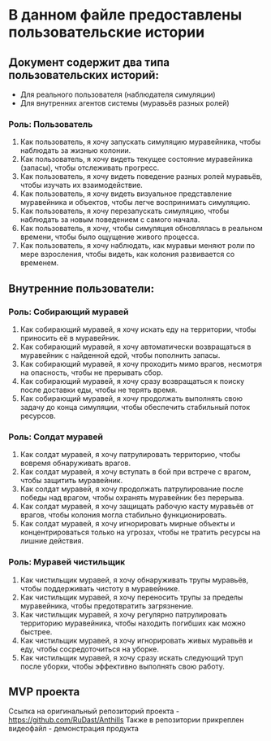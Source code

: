 
# В данном файле предоставлены пользовательские истории
## Документ содержит два типа пользовательских историй:

 - Для реального пользователя (наблюдателя симуляции)
 - Для внутренних агентов системы (муравьёв разных ролей)

### Роль: Пользователь
1. Как пользователь, я хочу запускать симуляцию муравейника, чтобы наблюдать за жизнью колонии.
2. Как пользователь, я хочу видеть текущее состояние муравейника (запасы), чтобы отслеживать прогресс.
3. Как пользователь, я хочу видеть поведение разных ролей муравьёв, чтобы изучать их взаимодействие.
4. Как пользователь, я хочу видеть визуальное представление муравейника и объектов, чтобы легче воспринимать симуляцию.
5. Как пользователь, я хочу перезапускать симуляцию, чтобы наблюдать за новым поведением с самого начала.
6. Как пользователь, я хочу, чтобы симуляция обновлялась в реальном времени, чтобы было ощущение живого процесса.
7. Как пользователь, я хочу наблюдать, как муравьи меняют роли по мере взросления, чтобы видеть, как колония развивается со временем.

## Внутренние пользователи:

### Роль: Собирающий муравей
1. Как собирающий муравей, я хочу искать еду на территории, чтобы приносить её в муравейник.
2. Как собирающий муравей, я хочу автоматически возвращаться в муравейник с найденной едой, чтобы пополнить запасы.
3. Как собирающий муравей, я хочу проходить мимо врагов, несмотря на опасность, чтобы не прерывать сбор.
4. Как собирающий муравей, я хочу сразу возвращаться к поиску после доставки еды, чтобы не терять время.
5. Как собирающий муравей, я хочу продолжать выполнять свою задачу до конца симуляции, чтобы обеспечить стабильный поток ресурсов.

### Роль: Солдат муравей
1. Как солдат муравей, я хочу патрулировать территорию, чтобы вовремя обнаруживать врагов.
2. Как солдат муравей, я хочу вступать в бой при встрече с врагом, чтобы защитить муравейник.
3. Как солдат муравей, я хочу продолжать патрулирование после победы над врагом, чтобы охранять муравейник без перерыва.
4. Как солдат муравей, я хочу защищать рабочую касту муравьёв от врагов, чтобы колония могла стабильно функционировать.
5. Как солдат муравей, я хочу игнорировать мирные объекты и концентрироваться только на угрозах, чтобы не тратить ресурсы на лишние действия.

### Роль: Муравей чистильщик
1. Как чистильщик муравей, я хочу обнаруживать трупы муравьёв, чтобы поддерживать чистоту в муравейнике.
2. Как чистильщик муравей, я хочу переносить трупы за пределы муравейника, чтобы предотвратить загрязнение.
3. Как чистильщик муравей, я хочу регулярно патрулировать территорию муравейника, чтобы находить погибших как можно быстрее.
4. Как чистильщик муравей, я хочу игнорировать живых муравьёв и еду, чтобы сосредоточиться на уборке.
5. Как чистильщик муравей, я хочу сразу искать следующий труп после уборки, чтобы эффективно выполнять свою работу.

## MVP проекта
Ссылка на оригинальный репозиторий проекта - https://github.com/RuDast/Anthills
Также в репозитории прикреплен видеофайл - демонстрация продукта

